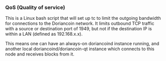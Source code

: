 ### QoS (Quality of service) ###

This is a Linux bash script that will set up tc to limit the outgoing bandwidth for connections to the Doriancoin network. It limits outbound TCP traffic with a source or destination port of 1949, but not if the destination IP is within a LAN (defined as 192.168.x.x).

This means one can have an always-on doriancoind instance running, and another local doriancoind/doriancoin-qt instance which connects to this node and receives blocks from it.
